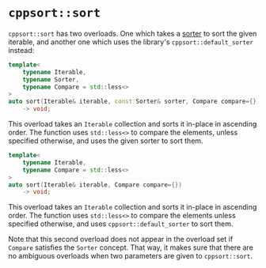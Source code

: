 # `cppsort::sort`

`cppsort::sort` has two overloads. One which takes a [sorter](sorters.md) to sort
the given iterable, and another one which uses the library's `cppsort::default_sorter`
instead:

```cpp 
template<
    typename Iterable,
    typename Sorter,
    typename Compare = std::less<>
>
auto sort(Iterable& iterable, const Sorter& sorter, Compare compare={})
    -> void;
```

This overload takes an `Iterable` collection and sorts it in-place in ascending order.
The function uses `std::less<>` to compare the elements, unless specified otherwise,
and uses the given sorter to sort them.

```cpp
template<
    typename Iterable,
    typename Compare = std::less<>
>
auto sort(Iterable& iterable, Compare compare={})
    -> void;
```

This overload takes an `Iterable` collection and sorts it in-place in ascending order.
The function uses `std::less<>` to compare the elements unless specified otherwise,
and uses `cppsort::default_sorter` to sort them.

Note that this second overload does not appear in the overload set if `Compare`
satisfies the `Sorter` concept. That way, it makes sure that there are no ambiguous
overloads when two parameters are given to `cppsort::sort`.
